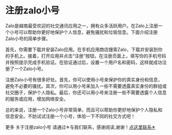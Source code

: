 # 注册zalo小号

Zalo是越南最受欢迎的社交通讯应用之一，拥有众多活跃用户。在Zalo上注册一个小号可以帮助你更好地保护个人信息，避免骚扰和垃圾信息。下面介绍注册Zalo小号的简单步骤。

首先，你需要下载并安装Zalo应用。在手机应用商店搜索Zalo，下载并安装到你的手机上。接着，打开应用并点击“注册”按钮。在注册页面上，填写你的手机号码并按照提示完成手机验证。在验证通过后，设置一个用户名和密码，这样就成功注册了一个Zalo小号。

注册Zalo小号有很多好处。首先，你可以使用小号来保护你的真实身份和信息，避免不必要的骚扰。其次，你可以用小号来加入一些不需要透露真实身份的群组或社交圈子，保护个人隐私。最后，你还可以用小号来注册一些不需要透露个人信息的服务或应用，增加网络安全。

总的来说，注册一个Zalo小号非常简单，而且可以帮助你更好地保护个人隐私和信息安全。不妨试试注册一个小号，体验一下不同的社交方式吧！

更多 关于注册zalo小号 请通过✈与我们联系，感谢阅读,谢谢！[点这里联系✈](https://b.k02.cc)